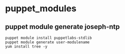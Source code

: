 # puppet_modules
## puppet module generate joseph-ntp
```
puppet module install puppetlabs-stdlib
puppet module generate user-modulename
yum install tree -y
```
